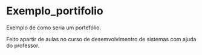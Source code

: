 # Exemplo_portifolio
Exemplo de como seria um portefólio.

Feito apartir de aulas no curso de desemvolvimentro de sistemas com ajuda do professor.
